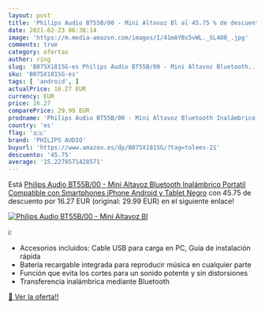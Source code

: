 ```yaml
---
layout: post
title: 'Philips Audio BT55B/00 - Mini Altavoz Bl al 45.75 % de descuento'
date: 2021-02-23 06:38:14
image: 'https://m.media-amazon.com/images/I/41mAYBs5vWL._SL400_.jpg'
comments: true
category: ofertas
author: ring
slug: 'B075X181SG-es Philips Audio BT55B/00 - Mini Altavoz Bluetooth...'
sku: 'B075X181SG-es'
tags: [ 'android', ]
actualPrice: 16.27 EUR
currency: EUR
price: 16.27
comparePrice: 29.99 EUR
prodname: 'Philips Audio BT55B/00 - Mini Altavoz Bluetooth Inalámbrico Portatil  Compatible con Smartphones  iPhone  Android y Tablet  Negro'
country: 'es'
flag: '🇪🇸'
brand: 'PHILIPS AUDIO'
buyurl: 'https://www.amazon.es/dp/B075X181SG/?tag=tolees-21'
descuento: '45.75'
average: '15.2278571428571'
---
```


Está [Philips Audio BT55B/00 - Mini Altavoz Bluetooth Inalámbrico Portatil  Compatible con Smartphones  iPhone  Android y Tablet  Negro](https://www.amazon.es/dp/B075X181SG/?tag=tolees-21) con 45.75 de descuento por 16.27 EUR (original: 29.99 EUR) en el siguiente enlace!

[![Philips Audio BT55B/00 - Mini Altavoz Bl](https://m.media-amazon.com/images/I/41mAYBs5vWL._SL400_.jpg)](https://www.amazon.es/dp/B075X181SG/?tag=tolees-21)

ℹ️:

- Accesorios incluidos: Cable USB para carga en PC, Guía de instalación rápida
- Batería recargable integrada para reproducir música en cualquier parte
- Función que evita los cortes para un sonido potente y sin distorsiones
- Transferencia inalámbrica mediante Bluetooth

[🛒 Ver la oferta!!](https://www.amazon.es/dp/B075X181SG/?tag=tolees-21)
